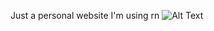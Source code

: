 Just a personal website I'm using rn
![Alt Text](https://upload.wikimedia.org/wikipedia/en/c/c2/Peter_Griffin.png)
